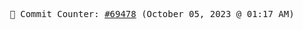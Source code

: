 <p align="center">
    <samp>
        📮 Commit Counter: <a href="https://github.com/Javascript-void0/Javascript-void0/commits/main">#69478</a> (October 05, 2023 @ 01:17 AM)
    </samp>
</p>